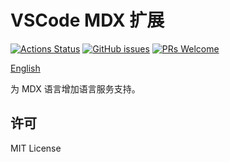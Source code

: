 # VSCode MDX 扩展

[![Actions Status](https://github.com/xiaoboost/vscode-mdx/workflows/check/badge.svg)](https://github.com/xiaoboost/vscode-mdx/actions)
[![GitHub issues](https://img.shields.io/github/issues/xiaoboost/vscode-mdx.svg?style=flat-square)](https://github.com/xiaoboost/vscode-mdx/issues)
[![PRs Welcome](https://img.shields.io/badge/PRs-welcome-brightgreen.svg?style=flat-square)](http://makeapullrequest.com)

[English](./document/README-english.md)

为 MDX 语言增加语言服务支持。

## 许可
MIT License

